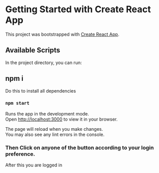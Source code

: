 # Getting Started with Create React App

This project was bootstrapped with [Create React App](https://github.com/facebook/create-react-app).

## Available Scripts

In the project directory, you can run:

## npm i 
Do this to install all dependencies

### `npm start`

Runs the app in the development mode.\
Open [http://localhost:3000](http://localhost:3000) to view it in your browser.

The page will reload when you make changes.\
You may also see any lint errors in the console.

### Then Click on anyone of the button according to your login preference.
After this you are logged in
